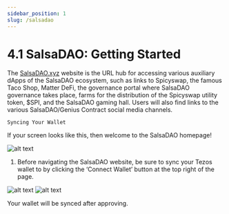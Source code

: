 ```yaml
---
sidebar_position: 1
slug: /salsadao
---
```


# 4.1 SalsaDAO: Getting Started

The [SalsaDAO.xyz](https://salsadao.xyz/#/) website is the URL hub for accessing various auxiliary dApps of the SalsaDAO ecosystem, such as links to Spicyswap, the famous Taco Shop, Matter DeFi, the governance portal where SalsaDAO governance takes place, farms for the distribution of the Spicyswap utility token, $SPI, and the SalsaDAO gaming hall. Users will also find links to the various SalsaDAO/Genius Contract social media channels.

    Syncing Your Wallet

 If your screen looks like this, then welcome to the SalsaDAO homepage!

  ![alt text](/img/sdao1.png)  

1. Before navigating the SalsaDAO website, be sure to sync your Tezos wallet to by clicking the ‘Connect Wallet’ button at the top right of the page.

![alt text](/img/sdao2.png)
![alt text](/img/sdao3.png)

Your wallet will  be synced after approving.

